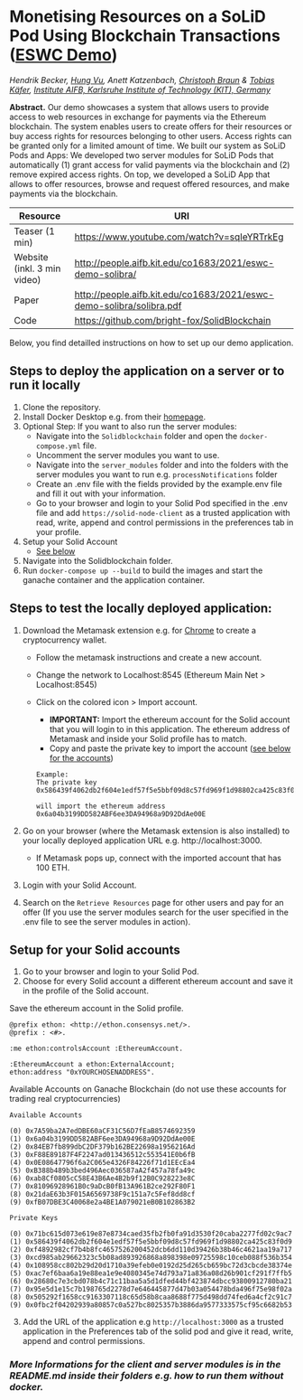 # Monetising Resources on a SoLiD Pod Using Blockchain Transactions ([ESWC Demo](https://2021.eswc-conferences.org/about/))
_Hendrik Becker, [Hung Vu](https://github.com/bright-fox), Anett Katzenbach, [Christoph Braun](https://github.com/uvdsl) & [Tobias Käfer](https://www.aifb.kit.edu/web/Tobias_K%C3%A4fer), [Institute AIFB, Karlsruhe Institute of Technology (KIT), Germany](https://aifb.kit.edu/web/Hauptseite/en)_

**Abstract.** Our demo showcases a system that allows users to provide access to web resources in exchange for payments via the Ethereum blockchain. The system enables users to create offers for their resources or buy access rights for resources belonging to other users. Access rights can be granted only for a limited amount of time. We built our system as SoLiD Pods and Apps: We developed two server modules for SoLiD Pods that automatically (1) grant access for valid payments via the blockchain and (2) remove expired access rights. On top, we developed a SoLiD App that allows to offer resources, browse and request offered resources, and make payments via the blockchain.

| Resource | URI |
|---|---|
|Teaser (1 min) | https://www.youtube.com/watch?v=sqIeYRTrkEg |
| Website (inkl. 3 min video) | http://people.aifb.kit.edu/co1683/2021/eswc-demo-solibra/ |
| Paper | http://people.aifb.kit.edu/co1683/2021/eswc-demo-solibra/solibra.pdf |
| Code | https://github.com/bright-fox/SolidBlockchain |

Below, you find detailled instructions on how to set up our demo application.

## Steps to deploy the application on a server or to run it locally

1. Clone the repository.
2. Install Docker Desktop e.g. from their [homepage](https://www.docker.com/products/docker-desktop).
3. Optional Step: If you want to also run the server modules:
   - Navigate into the `Solidblockchain` folder and open the `docker-compose.yml` file.
   - Uncomment the server modules you want to use.
   - Navigate into the `server_modules` folder and into the folders with the server modules you want to run e.g. `processNotifications` folder
   - Create an .env file with the fields provided by the example.env file and fill it out with your information.
   - Go to your browser and login to your Solid Pod specified in the .env file and add `https://solid-node-client` as a trusted application with read, write, append and control permissions in the preferences tab in your profile.
4. Setup your Solid Account
   - [See below](#setup-for-your-solid-accounts)
5. Navigate into the Solidblockchain folder.
6. Run `docker-compose up --build` to build the images and start the ganache container and the application container.

## Steps to test the locally deployed application:

1. Download the Metamask extension e.g. for [Chrome](https://metamask.io/download.html) to create a cryptocurrency wallet.

   - Follow the metamask instructions and create a new account.
   - Change the network to Localhost:8545 (Ethereum Main Net > Localhost:8545)
   - Click on the colored icon > Import account.

     - **IMPORTANT:** Import the ethereum account for the Solid account that you will login to in this application. The ethereum address of Metamask and inside your Solid profile has to match.
     - Copy and paste the private key to import the account ([see below for the accounts](#setup-for-your-solid-accounts))

     ```
     Example:
     The private key
     0x586439f4062db2f604e1edf57f5e5bbf09d8c57fd969f1d98802ca425c83f0d9

     will import the ethereum address
     0x6a04b3199DD582ABF6ee3DA94968a9D92DdAe00E

     ```

2. Go on your browser (where the Metamask extension is also installed) to your locally deployed application URL e.g. http://localhost:3000.
   - If Metamask pops up, connect with the imported account that has 100 ETH.
3. Login with your Solid Account.
4. Search on the `Retrieve Resources` page for other users and pay for an offer (If you use the server modules search for the user specified in the .env file to see the server modules in action).

## Setup for your Solid accounts

1. Go to your browser and login to your Solid Pod.
2. Choose for every Solid account a different ethereum account and save it in the profile of the Solid account.

Save the ethereum account in the Solid profile.

```
@prefix ethon: <http://ethon.consensys.net/>.
@prefix : <#>.

:me ethon:controlsAccount :EthereumAccount.

:EthereumAccount a ethon:ExternalAccount;
ethon:address "0xYOURCHOSENADDRESS".
```

Available Accounts on Ganache Blockchain (do not use these accounts for trading real cryptocurrencies)

```
Available Accounts

(0) 0x7A59ba2A7edDBE60aCF31C56D7fEaB8574692359
(1) 0x6a04b3199DD582ABF6ee3DA94968a9D92DdAe00E
(2) 0x84EB7fb899dbC2DF379b162BE22698a1956216Ad
(3) 0xF88E89187F4F2247ad013436512c553541E0b6fB
(4) 0x0E08647796f6a2C065e4326F84226f71d1EEcEa4
(5) 0xB388b489b3bed496Aec036587aA2f457a78fa49c
(6) 0xab8Cf0805cC58E43B6Ae4B2b9f12B0C928223e8C
(7) 0x81096928961B0c9aDcB0fB13A961B2ce292F80F1
(8) 0x21daE63b3F015A6569738F9c151a7c5Fef8dd8cf
(9) 0xfB07DBE3C40068e2a4BE1A079021eB0B102863B2

Private Keys

(0) 0x71bc615d073e619e87e8734caed35fb2fb0fa91d3530f20caba2277fd02c9ac7
(1) 0x586439f4062db2f604e1edf57f5e5bbf09d8c57fd969f1d98802ca425c83f0d9
(2) 0xf4892982cf7b4b8fc4657526200452dcb6dd110d39426b38b46c4621aa19a717
(3) 0xcd985ab29662323c5b08ad893926868a898398e09725598c10ceb088f536b354
(4) 0x108958cc802b29d20d1710a39efeb0e0192d25d265cb659bc72d3cbcde38374e
(5) 0xac7ef6baa6a19e88ea1e9e4080345e74d793a71a836a08d26b901cf291f7ffb5
(6) 0x28680c7e3cbd078b4c71c11baa5a5d1dfed44bf423874dbcc93800912780ba21
(7) 0x95e5d1e15c7b198765d2278d7e646445877d47b03a054478bda496f75e98f02a
(8) 0x505292f1658cc9163307118c65d58b8caa8688f775d498dd74fed6a4cf2c91c7
(9) 0x0fbc2f04202939a80857c0a527bc8025357b3886da9577333575cf95c6682b53
```

3. Add the URL of the application e.g `http://localhost:3000` as a trusted application in the Preferences tab of the solid pod and give it read, write, append and control permissions.

### _More Informations for the client and server modules is in the README.md inside their folders e.g. how to run them without docker._
